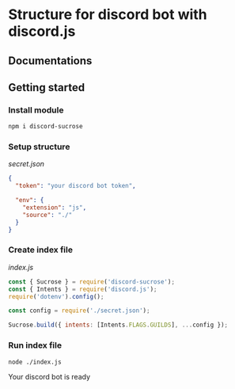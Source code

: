 # Structure for discord bot with discord.js

## Documentations

## Getting started

### Install module

```bash
npm i discord-sucrose
```

### Setup structure

_secret.json_

```json
{
  "token": "your discord bot token",

  "env": {
    "extension": "js",
    "source": "./"
  }
}
```

### Create index file

_index.js_

```js
const { Sucrose } = require('discord-sucrose');
const { Intents } = require('discord.js');
require('dotenv').config();

const config = require('./secret.json');

Sucrose.build({ intents: [Intents.FLAGS.GUILDS], ...config });
```

### Run index file

```bash
node ./index.js
```

Your discord bot is ready
